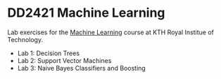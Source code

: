 # **DD2421 Machine Learning**
Lab exercises for the [Machine Learning](https://www.kth.se/student/kurser/kurs/DD2421?l=en) course at KTH Royal Institue of Technology.

- Lab 1: Decision Trees
- Lab 2: Support Vector Machines
- Lab 3: Naive Bayes Classifiers and Boosting
